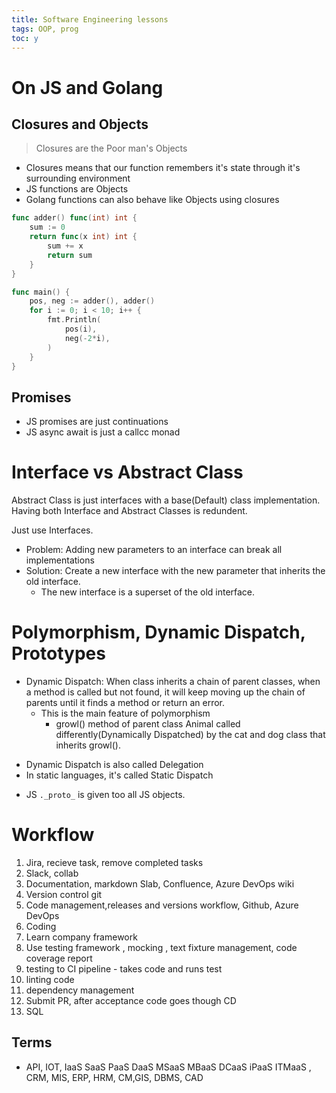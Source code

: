 ```yaml
---
title: Software Engineering lessons
tags: OOP, prog
toc: y
---
```



# On JS and Golang

## Closures and Objects

> Closures are the Poor man's Objects

* Closures means that our function remembers it's state through it's surrounding environment
* JS functions are Objects
* Golang functions can also behave like Objects using closures

```go
func adder() func(int) int {
	sum := 0
	return func(x int) int {
		sum += x
		return sum
	}
}

func main() {
	pos, neg := adder(), adder()
	for i := 0; i < 10; i++ {
		fmt.Println(
			pos(i),
			neg(-2*i),
		)
	}
}
```

## Promises

* JS promises are just continuations
* JS async await is just a callcc monad

[](http://webcache.googleusercontent.com/search?q=cache%3Ahttps%3A%2F%2Fgist.github.com%2FMaiaVictor%2Fbc0c02b6d1fbc7e3dbae838fb1376c80&rlz=1CAUSZT_enUS979US979&oq=cache%3Ahttps%3A%2F%2Fgist.github.com%2FMaiaVictor%2Fbc0c02b6d1fbc7e3dbae838fb1376c80&aqs=chrome..69i57j69i58.3079j0j4&sourceid=chrome&ie=UTF-8)

# Interface vs Abstract Class

Abstract Class is just interfaces with a base(Default) class implementation.  
Having both Interface and Abstract Classes is redundent.

Just use Interfaces.

* Problem: Adding new parameters to an interface can break all implementations
* Solution: Create a new interface with the new parameter that inherits the old interface.
  * The new interface is a superset of the old interface.


# Polymorphism, Dynamic Dispatch, Prototypes

* Dynamic Dispatch: When class inherits a chain of parent classes, when a method is called but not found, it will keep moving up the chain of parents until it finds a method or return an error.
  * This is the main feature of polymorphism
    * growl() method of parent class Animal called differently(Dynamically Dispatched) by the cat and dog class that inherits growl().

<!-- -->
* Dynamic Dispatch is also called Delegation
* In static languages, it's called Static Dispatch
<!--  -->
* JS `._proto_` is given too all JS objects.

# Workflow

1. Jira, recieve task, remove completed tasks
2. Slack, collab
3. Documentation, markdown Slab, Confluence, Azure DevOps wiki
4. Version control git
5. Code management,releases and versions workflow, Github, Azure DevOps
6. Coding
7. Learn company framework
8. Use testing framework , mocking , text fixture management, code coverage report
9. testing to CI pipeline - takes code and runs test 
10. linting code
11. dependency management
12. Submit PR, after acceptance code goes though CD 
13. SQL 

## Terms

* API, IOT, IaaS SaaS PaaS DaaS MSaaS MBaaS DCaaS iPaaS ITMaaS , CRM, MIS, ERP, HRM, CM,GIS, DBMS, CAD